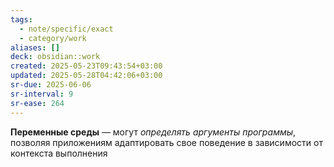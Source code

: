 ```yaml
---
tags:
  - note/specific/exact
  - category/work
aliases: []
deck: obsidian::work
created: 2025-05-23T09:43:54+03:00
updated: 2025-05-28T04:42:06+03:00
sr-due: 2025-06-06
sr-interval: 9
sr-ease: 264
---
```


**Переменные среды**
—
могут *определять аргументы программы*, позволяя приложениям адаптировать свое поведение в зависимости от контекста выполнения

